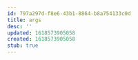 ```yaml
---
id: 797a297d-f8e6-43b1-8864-b8a754133c0d
title: args
desc: ''
updated: 1618573905058
created: 1618573905058
stub: true
---
```


